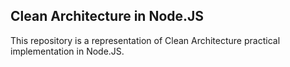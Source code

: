 ## Clean Architecture in Node.JS

This repository is a representation of Clean Architecture practical implementation in Node.JS.
